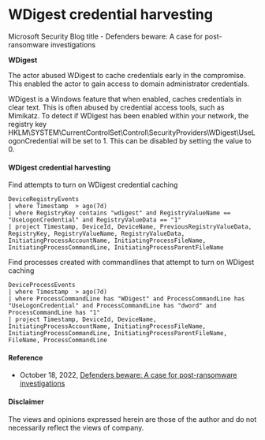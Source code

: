 # WDigest credential harvesting
Microsoft Security Blog title - Defenders beware: A case for post-ransomware investigations

**WDigest**

The actor abused WDigest to cache credentials early in the compromise. This enabled the actor to gain access to domain administrator credentials.

WDigest is a Windows feature that when enabled, caches credentials in clear text. This is often abused by credential access tools, such as Mimikatz. 
To detect if WDigest has been enabled within your network, the registry key HKLM\SYSTEM\CurrentControlSet\Control\SecurityProviders\WDigest\UseLogonCredential will be set to 1. This can be disabled by setting the value to 0.

#### WDigest credential harvesting
Find attempts to turn on WDigest credential caching
```kusto
DeviceRegistryEvents
| where Timestamp  > ago(7d)
| where RegistryKey contains "wdigest" and RegistryValueName == "UseLogonCredential" and RegistryValueData == "1"
| project Timestamp, DeviceId, DeviceName, PreviousRegistryValueData, RegistryKey, RegistryValueName, RegistryValueData, InitiatingProcessAccountName, InitiatingProcessFileName, InitiatingProcessCommandLine, InitiatingProcessParentFileName
```
Find processes created with commandlines that attempt to turn on WDigest caching
```kusto
DeviceProcessEvents
| where Timestamp  > ago(7d)
| where ProcessCommandLine has "WDigest" and ProcessCommandLine has "UseLogonCredential" and ProcessCommandLine has "dword" and ProcessCommandLine has "1"
| project Timestamp, DeviceId, DeviceName, InitiatingProcessAccountName, InitiatingProcessFileName, InitiatingProcessCommandLine, InitiatingProcessParentFileName, FileName, ProcessCommandLine     
```

#### Reference
- October 18, 2022, [Defenders beware: A case for post-ransomware investigations](https://www.microsoft.com/en-us/security/blog/2022/10/18/defenders-beware-a-case-for-post-ransomware-investigations/)

#### Disclaimer
The views and opinions expressed herein are those of the author and do not necessarily reflect the views of company.
